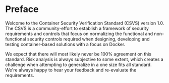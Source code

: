 # Preface

Welcome to the Container Security Verification Standard (CSVS) version 1.0. The CSVS is a community-effort to establish a framework of security requirements and controls that focus on normalizing the functional and non-functional security controls required when designing, developing and testing container-based solutions with a focus on Docker.

We expect that there will most likely never be 100% agreement on this standard. Risk analysis is always subjective to some extent, which creates a challenge when attempting to generalize in a one size fits all standard. We're always happy to hear your feedback and re-evaluate the requirements.
